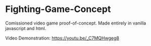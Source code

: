 # Fighting-Game-Concept
Comissioned video game proof-of-concept. Made entirely in vanilla javascript and html.

Video Demonstration: https://youtu.be/_C7MQHwgeg8
